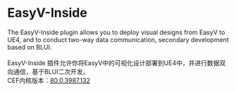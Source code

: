 # EasyV-Inside
> 
The EasyV-Inside plugin allows you to deploy visual designs from EasyV to UE4, and to conduct two-way data communication, secondary development based on BLUI.  <br><br>
EasyV-Inside 插件允许你将EasyV中的可视化设计部署到UE4中，并进行数据双向通信，基于BLUI二次开发。<br>
CEF内核版本：[80.0.3987.132](https://github.com/chromiumembedded/cef/tree/3987)
>
